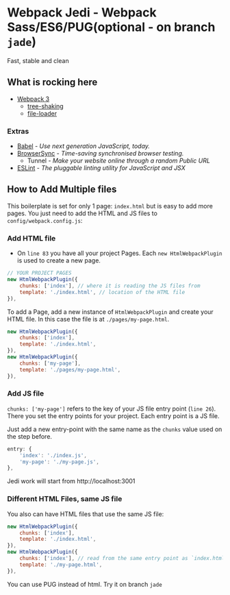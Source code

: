 # Webpack Jedi - Webpack Sass/ES6/PUG(optional - on branch `jade`)

Fast, stable and clean

## What is rocking here
* [Webpack 3](https://webpack.js.org/guides/getting-started/)
  * [tree-shaking](https://webpack.js.org/guides/tree-shaking/)
  * [file-loader](https://github.com/webpack-contrib/file-loader)


### Extras
* [Babel](https://babeljs.io/) - *Use next generation JavaScript, today.*
* [BrowserSync](https://www.browsersync.io/) - *Time-saving synchronised browser testing.*
  * Tunnel - *Make your website online through a random Public URL*
* [ESLint](http://eslint.org/) - *The pluggable linting utility for JavaScript and JSX*

## How to Add Multiple files
This boilerplate is set for only 1 page: `index.html` but is easy to add more pages. You just need to add the HTML and JS files to `config/webpack.config.js`:

### Add HTML file
- On `line 83` you have all your project Pages. Each `new HtmlWebpackPlugin` is used to create a new page.

```js
// YOUR PROJECT PAGES
new HtmlWebpackPlugin({
    chunks: ['index'], // where it is reading the JS files from
    template: './index.html', // location of the HTML file
}),
```

To add a Page, add a new instance of `HtmlWebpackPlugin` and create your HTML file. In this case the file is at `./pages/my-page.html`.

```js
new HtmlWebpackPlugin({
    chunks: ['index'],
    template: './index.html',
}),
new HtmlWebpackPlugin({
    chunks: ['my-page'],
    template: './pages/my-page.html',
}),
```

### Add JS file
`chunks: ['my-page']` refers to the key of your JS file entry point (`line 26`). There you set the entry points for your project. Each entry point is a JS file.

Just add a new entry-point with the same name as the `chunks` value used on the step before.

```js
entry: {
    'index': './index.js',
    'my-page': './my-page.js',
},
```

Jedi work will start from http://localhost:3001


### Different HTML Files, same JS file
You also can have HTML files that use the same JS file:
```js
new HtmlWebpackPlugin({
    chunks: ['index'],
    template: './index.html',
}),
new HtmlWebpackPlugin({
    chunks: ['index'], // read from the same entry point as `index.html`
    template: './my-page.html',
}),
```

You can use PUG instead of html. Try it on branch `jade`
